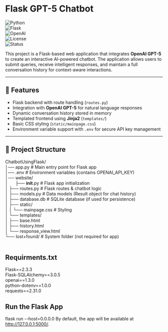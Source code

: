 # Flask GPT-5 Chatbot  
![Python](https://img.shields.io/badge/python-3.9%2B-blue.svg)  
![Flask](https://img.shields.io/badge/flask-2.0+-black.svg)  
![OpenAI](https://img.shields.io/badge/OpenAI-GPT--5-412991.svg)  
![License](https://img.shields.io/badge/license-MIT-green.svg)  
![Status](https://img.shields.io/badge/status-active-success.svg)  

This project is a Flask-based web application that integrates **OpenAI GPT-5** to create an interactive AI-powered chatbot. The application allows users to submit queries, receive intelligent responses, and maintain a full conversation history for context-aware interactions.  

---

## 🚀 Features  
- Flask backend with route handling (`routes.py`)  
- Integration with **OpenAI GPT-5** for natural language responses  
- Dynamic conversation history stored in memory  
- Templated frontend using **Jinja2** (`templates/`)  
- Basic CSS styling (`static/mainpage.css`)  
- Environment variable support with `.env` for secure API key management  

---

## 📂 Project Structure  
ChatbotUsingFlask/  <br>
│── app.py                 # Main entry point for Flask app   <br>
│── .env                   # Environment variables (contains OPENAI_API_KEY)   <br>
│── website/   <br>
│<span style="padding-left: 20px;"></span>   ├── __init__.py        # Flask app initialization   <br>
│   ├── routes.py          # Flask routes & chatbot logic   <br>
│   ├── models.py          # Data models (Result object for chat history)   <br>
│   ├── database.db        # SQLite database (if used for persistence)   <br>
│   ├── static/   <br>
│   │   └── mainpage.css   # Styling   <br>
│   └── templates/   <br>
│       ├── base.html   <br>
│       ├── history.html   <br>
│       └── response_view.html   <br>
└── lost+found/            # System folder (not required for app)   <br>
   <br>

## Requirments.txt
Flask==2.3.3    <br>
Flask-SQLAlchemy==3.0.5   <br>
openai==1.3.0   <br>
python-dotenv==1.0.0   <br>
requests==2.31.0   <br>

## Run the Flask App
flask run --host=0.0.0.0
By default, the app will be available at http://127.0.0.1:5000/.
